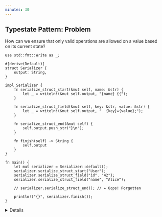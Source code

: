 ```yaml
---
minutes: 30
---
```


## Typestate Pattern: Problem

How can we ensure that only valid operations are allowed on a value based on its
current state?

```rust,editable
use std::fmt::Write as _;

#[derive(Default)]
struct Serializer {
    output: String,
}

impl Serializer {
    fn serialize_struct_start(&mut self, name: &str) {
        let _ = writeln!(&mut self.output, "{name} {{");
    }

    fn serialize_struct_field(&mut self, key: &str, value: &str) {
        let _ = writeln!(&mut self.output, "  {key}={value};");
    }

    fn serialize_struct_end(&mut self) {
        self.output.push_str("}\n");
    }

    fn finish(self) -> String {
        self.output
    }
}

fn main() {
    let mut serializer = Serializer::default();
    serializer.serialize_struct_start("User");
    serializer.serialize_struct_field("id", "42");
    serializer.serialize_struct_field("name", "Alice");

    // serializer.serialize_struct_end(); // ← Oops! Forgotten

    println!("{}", serializer.finish());
}
```

<details>

- This `Serializer` is meant to write a structured value. The expected usage
  follows this sequence:

```bob
serialize struct start
-+---------------------
 |
 +--> serialize struct field
      -+---------------------
       |
       +--> serialize struct field
            -+---------------------
             |
             +--> serialize struct end
```

- However, in this example we forgot to call `serialize_struct_end()` before
  `finish()`. As a result, the serialized output is incomplete or syntactically
  incorrect.

- One approach to fix this would be to track internal state manually, and return
  a `Result` from methods like `serialize_struct_field()` or `finish()` if the
  current state is invalid.

- But this has downsides:

  - It is easy to get wrong as an implementer. Rust’s type system cannot help
    enforce the correctness of our state transitions.

  - It also adds unnecessary burden on the user, who must handle `Result` values
    for operations that are misused in source code rather than at runtime.

- A better solution is to model the valid state transitions directly in the type
  system.

  In the next slide, we will apply the **typestate pattern** to enforce correct
  usage at compile time and make invalid states unrepresentable.

</details>
